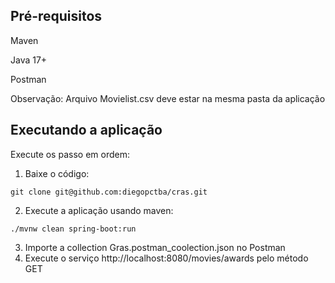 ## Pré-requisitos

Maven

Java 17+

Postman

Observação:
Arquivo Movielist.csv deve estar na mesma pasta da aplicação

## Executando a aplicação

Execute os passo em ordem:

1. Baixe o código:
```shell
git clone git@github.com:diegopctba/cras.git
```
2. Execute a aplicação usando maven:
```shell
./mvnw clean spring-boot:run
```
3. Importe a collection Gras.postman_coolection.json no Postman
4. Execute o serviço http://localhost:8080/movies/awards pelo método GET